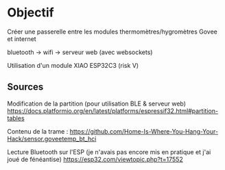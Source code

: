 # Objectif

Créer une passerelle entre les modules thermomètres/hygromètres Govee et internet 

bluetooth -> wifi -> serveur web (avec websockets)

Utilisation d'un module XIAO ESP32C3 (risk V)

## Sources

Modification de la partition (pour utilisation BLE & serveur web)
<https://docs.platformio.org/en/latest/platforms/espressif32.html#partition-tables>

Contenu de la trame :
<https://github.com/Home-Is-Where-You-Hang-Your-Hack/sensor.goveetemp_bt_hci>

Lecture Bluetooth sur l'ESP (je n'avais pas encore mis en pratique et j'ai joué de fénéantise)
<https://esp32.com/viewtopic.php?t=17552>
